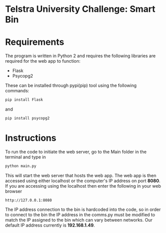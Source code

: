 # Telstra University Challenge: __Smart Bin__

# Requirements
The program is written in Python 2 and requires
the following libraries are required for the web app to function:

* Flask
* Psycopg2

These can be installed through pypi(pip) tool using the following commands:

```sh
pip install Flask
```

and 

```sh
pip install psycopg2
```

# Instructions

To run the code to initiate the web server, go to the Main folder in the terminal and type in 

```sh
python main.py
```

This will start the web server that hosts the web app. The web app is then accessed using either localhost or the computer's IP address on port **8080**.
If you are accessing using the localhost then enter the following in your web browser

```
http://127.0.0.1:8080
```

The IP address connection to the bin is hardcoded into the code, so in order to connect to the bin the IP address in the comms.py must be modified to match the IP assigned to the bin which can vary between networks. Our default IP address currently is **192.168.1.49**.
